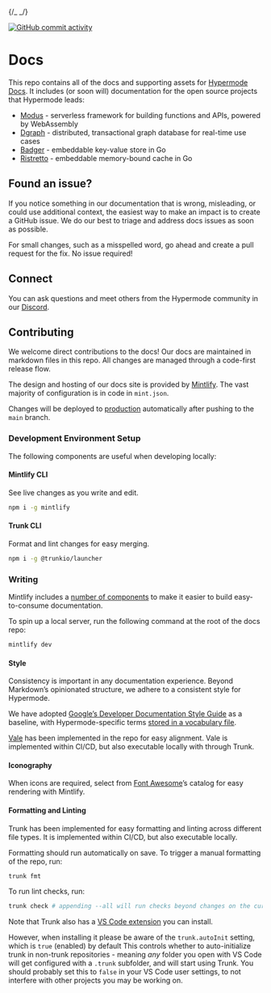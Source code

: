 {/_ <!-- markdownlint-disable first-line-heading --> _/}

[![GitHub commit activity](https://img.shields.io/github/commit-activity/m/hypermodeinc/docs)](https://github.com/hypermodeinc/docs/commits/main/)

# Docs

This repo contains all of the docs and supporting assets for
[Hypermode Docs](https://docs.hypermode.com). It includes (or soon will)
documentation for the open source projects that Hypermode leads:

- [Modus](https://github.com/hypermodeinc/modus) - serverless framework for
  building functions and APIs, powered by WebAssembly
- [Dgraph](https://github.com/hypermodeinc/dgraph) - distributed, transactional
  graph database for real-time use cases
- [Badger](https://github.com/hypermodeinc/badger) - embeddable key-value store
  in Go
- [Ristretto](https://github.com/hypermodeinc/ristretto) - embeddable
  memory-bound cache in Go

## Found an issue?

If you notice something in our documentation that is wrong, misleading, or could
use additional context, the easiest way to make an impact is to create a GitHub
issue. We do our best to triage and address docs issues as soon as possible.

For small changes, such as a misspelled word, go ahead and create a pull request
for the fix. No issue required!

## Connect

You can ask questions and meet others from the Hypermode community in our
[Discord](https://discord.hypermode.com).

## Contributing

We welcome direct contributions to the docs! Our docs are maintained in markdown
files in this repo. All changes are managed through a code-first release flow.

The design and hosting of our docs site is provided by
[Mintlify](https://mintlify.com/). The vast majority of configuration is in code
in `mint.json`.

Changes will be deployed to [production](https://docs.hypermode.com)
automatically after pushing to the `main` branch.

### Development Environment Setup

The following components are useful when developing locally:

#### Mintlify CLI

See live changes as you write and edit.

```bash
npm i -g mintlify
```

#### Trunk CLI

Format and lint changes for easy merging.

```bash
npm i -g @trunkio/launcher
```

### Writing

Mintlify includes a
[number of components](https://mintlify.com/docs/content/components/accordions)
to make it easier to build easy-to-consume documentation.

To spin up a local server, run the following command at the root of the docs
repo:

```bash
mintlify dev
```

#### Style

Consistency is important in any documentation experience. Beyond Markdown’s
opinionated structure, we adhere to a consistent style for Hypermode.

We have adopted
[Google’s Developer Documentation Style Guide](https://developers.google.com/style/)
as a baseline, with Hypermode-specific terms
[stored in a vocabulary file](./styles/config/vocabularies/general/accept.txt).

[Vale](https://vale.sh/) has been implemented in the repo for easy alignment.
Vale is implemented within CI/CD, but also executable locally with through
Trunk.

#### Iconography

When icons are required, select from
[Font Awesome](https://fontawesome.com/icons)’s catalog for easy rendering with
Mintlify.

#### Formatting and Linting

Trunk has been implemented for easy formatting and linting across different file
types. It is implemented within CI/CD, but also executable locally.

Formatting should run automatically on save. To trigger a manual formatting of
the repo, run:

```bash
trunk fmt
```

To run lint checks, run:

```bash
trunk check # appending --all will run checks beyond changes on the current branch
```

Note that Trunk also has a
[VS Code extension](https://marketplace.visualstudio.com/items?itemName=Trunk.io)
you can install.

However, when installing it please be aware of the `trunk.autoInit` setting,
which is `true` (enabled) by default This controls whether to auto-initialize
trunk in non-trunk repositories - meaning _any_ folder you open with VS Code
will get configured with a `.trunk` subfolder, and will start using Trunk. You
should probably set this to `false` in your VS Code user settings, to not
interfere with other projects you may be working on.
